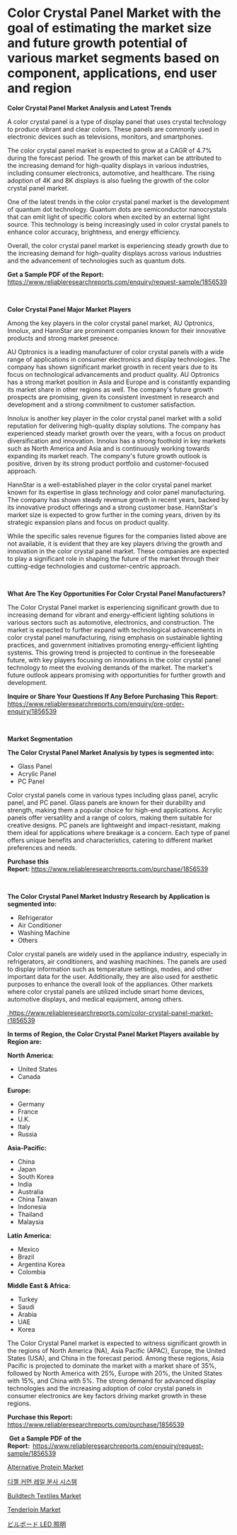 <p><h1>Color Crystal Panel Market with the goal of estimating the market size and future growth potential of various market segments based on component, applications, end user and region</h1></p><p><strong>Color Crystal Panel Market Analysis and Latest Trends</strong></p>
<p><p>A color crystal panel is a type of display panel that uses crystal technology to produce vibrant and clear colors. These panels are commonly used in electronic devices such as televisions, monitors, and smartphones.</p><p>The color crystal panel market is expected to grow at a CAGR of 4.7% during the forecast period. The growth of this market can be attributed to the increasing demand for high-quality displays in various industries, including consumer electronics, automotive, and healthcare. The rising adoption of 4K and 8K displays is also fueling the growth of the color crystal panel market.</p><p>One of the latest trends in the color crystal panel market is the development of quantum dot technology. Quantum dots are semiconductor nanocrystals that can emit light of specific colors when excited by an external light source. This technology is being increasingly used in color crystal panels to enhance color accuracy, brightness, and energy efficiency.</p><p>Overall, the color crystal panel market is experiencing steady growth due to the increasing demand for high-quality displays across various industries and the advancement of technologies such as quantum dots.</p></p>
<p><strong>Get a Sample PDF of the Report:&nbsp;</strong> <a href="https://www.reliableresearchreports.com/enquiry/request-sample/1856539">https://www.reliableresearchreports.com/enquiry/request-sample/1856539</a></p>
<p>&nbsp;</p>
<p><strong>Color Crystal Panel Major Market Players</strong></p>
<p><p>Among the key players in the color crystal panel market, AU Optronics, Innolux, and HannStar are prominent companies known for their innovative products and strong market presence.</p><p>AU Optronics is a leading manufacturer of color crystal panels with a wide range of applications in consumer electronics and display technologies. The company has shown significant market growth in recent years due to its focus on technological advancements and product quality. AU Optronics has a strong market position in Asia and Europe and is constantly expanding its market share in other regions as well. The company's future growth prospects are promising, given its consistent investment in research and development and a strong commitment to customer satisfaction.</p><p>Innolux is another key player in the color crystal panel market with a solid reputation for delivering high-quality display solutions. The company has experienced steady market growth over the years, with a focus on product diversification and innovation. Innolux has a strong foothold in key markets such as North America and Asia and is continuously working towards expanding its market reach. The company's future growth outlook is positive, driven by its strong product portfolio and customer-focused approach.</p><p>HannStar is a well-established player in the color crystal panel market known for its expertise in glass technology and color panel manufacturing. The company has shown steady revenue growth in recent years, backed by its innovative product offerings and a strong customer base. HannStar's market size is expected to grow further in the coming years, driven by its strategic expansion plans and focus on product quality.</p><p>While the specific sales revenue figures for the companies listed above are not available, it is evident that they are key players driving the growth and innovation in the color crystal panel market. These companies are expected to play a significant role in shaping the future of the market through their cutting-edge technologies and customer-centric approach.</p></p>
<p>&nbsp;</p>
<p><strong>What Are The Key Opportunities For Color Crystal Panel Manufacturers?</strong></p>
<p><p>The Color Crystal Panel market is experiencing significant growth due to increasing demand for vibrant and energy-efficient lighting solutions in various sectors such as automotive, electronics, and construction. The market is expected to further expand with technological advancements in color crystal panel manufacturing, rising emphasis on sustainable lighting practices, and government initiatives promoting energy-efficient lighting systems. This growing trend is projected to continue in the foreseeable future, with key players focusing on innovations in the color crystal panel technology to meet the evolving demands of the market. The market's future outlook appears promising with opportunities for further growth and development.</p></p>
<p><strong>Inquire or Share Your Questions If Any Before Purchasing This Report:</strong> <a href="https://www.reliableresearchreports.com/enquiry/pre-order-enquiry/1856539">https://www.reliableresearchreports.com/enquiry/pre-order-enquiry/1856539</a></p>
<p>&nbsp;</p>
<p><strong>Market Segmentation</strong></p>
<p><strong>The Color Crystal Panel Market Analysis by types is segmented into:</strong></p>
<p><ul><li>Glass Panel</li><li>Acrylic Panel</li><li>PC Panel</li></ul></p>
<p><p>Color crystal panels come in various types including glass panel, acrylic panel, and PC panel. Glass panels are known for their durability and strength, making them a popular choice for high-end applications. Acrylic panels offer versatility and a range of colors, making them suitable for creative designs. PC panels are lightweight and impact-resistant, making them ideal for applications where breakage is a concern. Each type of panel offers unique benefits and characteristics, catering to different market preferences and needs.</p></p>
<p><strong>Purchase this Report:&nbsp;</strong><a href="https://www.reliableresearchreports.com/purchase/1856539">https://www.reliableresearchreports.com/purchase/1856539</a></p>
<p>&nbsp;</p>
<p><strong>The Color Crystal Panel Market Industry Research by Application is segmented into:</strong></p>
<p><ul><li>Refrigerator</li><li>Air Conditioner</li><li>Washing Machine</li><li>Others</li></ul></p>
<p><p>Color crystal panels are widely used in the appliance industry, especially in refrigerators, air conditioners, and washing machines. The panels are used to display information such as temperature settings, modes, and other important data for the user. Additionally, they are also used for aesthetic purposes to enhance the overall look of the appliances. Other markets where color crystal panels are utilized include smart home devices, automotive displays, and medical equipment, among others.</p></p>
<p><a href="https://www.reliableresearchreports.com/color-crystal-panel-market-r1856539">&nbsp;https://www.reliableresearchreports.com/color-crystal-panel-market-r1856539</a></p>
<p><strong>In terms of Region, the Color Crystal Panel Market Players available by Region are:</strong></p>
<p>
    <p> <strong> North America: </strong>
        <ul>
            <li>United States</li>
            <li>Canada</li>
        </ul>
        </p> 
    <p> <strong> Europe: </strong>
        <ul>
            <li>Germany</li>
            <li>France</li>
            <li>U.K.</li>
            <li>Italy</li>
            <li>Russia</li>
        </ul>
        </p> 
    <p> <strong> Asia-Pacific: </strong>
        <ul>
            <li>China</li>
            <li>Japan</li>
            <li>South Korea</li>
            <li>India</li>
            <li>Australia</li>
            <li>China Taiwan</li>
            <li>Indonesia</li>
            <li>Thailand</li>
            <li>Malaysia</li>
        </ul>
        </p> 
    <p> <strong> Latin America: </strong>
        <ul>
            <li>Mexico</li>
            <li>Brazil</li>
            <li>Argentina Korea</li>
            <li>Colombia</li>
        </ul>
        </p> 
    <p> <strong> Middle East & Africa: </strong>
        <ul>
            <li>Turkey</li>
            <li>Saudi</li>
            <li>Arabia</li>
            <li>UAE</li>
            <li>Korea</li>
        </ul>
    </p>
    </p>
<p><p>The Color Crystal Panel market is expected to witness significant growth in the regions of North America (NA), Asia Pacific (APAC), Europe, the United States (USA), and China in the forecast period. Among these regions, Asia Pacific is projected to dominate the market with a market share of 35%, followed by North America with 25%, Europe with 20%, the United States with 15%, and China with 5%. The strong demand for advanced display technologies and the increasing adoption of color crystal panels in consumer electronics are key factors driving market growth in these regions.</p></p>
<p><strong>Purchase this Report: </strong><a href="https://www.reliableresearchreports.com/purchase/1856539">https://www.reliableresearchreports.com/purchase/1856539</a></p>
<p>&nbsp;<strong>Get a Sample PDF of the Report:&nbsp;&nbsp;</strong><a href="https://www.reliableresearchreports.com/enquiry/request-sample/1856539">https://www.reliableresearchreports.com/enquiry/request-sample/1856539</a></p>
<p><strong></strong></p>
<p><p><a href="https://issuu.com/reportprime-2/docs/alternative-protein-market-size-2030.pptx">Alternative Protein Market</a></p><p><a href="https://medium.com/@delaneywill28/%EB%94%94%EC%A0%A4-%EC%BB%A4%EB%A8%BC-%EB%A0%88%EC%9D%BC-%EC%9D%B8%EC%A0%9D%EC%85%98-%EC%8B%9C%EC%8A%A4%ED%85%9C-%EC%8B%9C%EC%9E%A5-%EC%A1%B0%EC%82%AC-%EB%B3%B4%EA%B3%A0%EC%84%9C-2024%EB%85%84%EB%B6%80%ED%84%B0-2031%EB%85%84%EA%B9%8C%EC%A7%80%EC%9D%98-%EC%97%AD%EC%82%AC-%EB%B0%8F-%EC%98%88%EC%B8%A1-58ec3fa0d965">디젤 커먼 레일 분사 시스템</a></p><p><a href="https://github.com/Hazelklievgspy6vdcsmu106w/Market-Research-Report-List-2/blob/main/buildtech-textiles-market.md">Buildtech Textiles Market</a></p><p><a href="https://issuu.com/reportprime-2/docs/tenderloin-market-size-2030.pptx">Tenderloin Market</a></p><p><a href="https://github.com/vlcostes/Market-Research-Report-List-2/blob/main/5740511123482.md">ビルボード LED 照明</a></p></p>